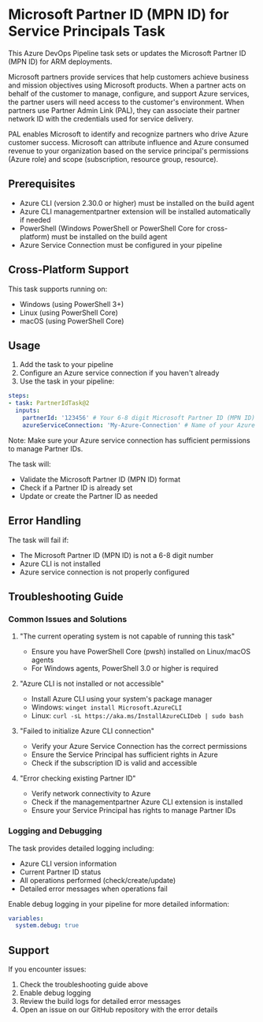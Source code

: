 # Microsoft Partner ID (MPN ID) for Service Principals Task

This Azure DevOps Pipeline task sets or updates the Microsoft Partner ID (MPN ID) for ARM deployments.

Microsoft partners provide services that help customers achieve business and mission objectives using Microsoft products. When a partner acts on behalf of the customer to manage, configure, and support Azure services, the partner users will need access to the customer's environment. When partners use Partner Admin Link (PAL), they can associate their partner network ID with the credentials used for service delivery.

PAL enables Microsoft to identify and recognize partners who drive Azure customer success. Microsoft can attribute influence and Azure consumed revenue to your organization based on the service principal's permissions (Azure role) and scope (subscription, resource group, resource).

## Prerequisites

- Azure CLI (version 2.30.0 or higher) must be installed on the build agent
- Azure CLI managementpartner extension will be installed automatically if needed
- PowerShell (Windows PowerShell or PowerShell Core for cross-platform) must be installed on the build agent
- Azure Service Connection must be configured in your pipeline

## Cross-Platform Support

This task supports running on:

- Windows (using PowerShell 3+)
- Linux (using PowerShell Core)
- macOS (using PowerShell Core)

## Usage

1. Add the task to your pipeline
2. Configure an Azure service connection if you haven't already
3. Use the task in your pipeline:

```yaml
steps:
- task: PartnerIdTask@2
  inputs:
    partnerId: '123456' # Your 6-8 digit Microsoft Partner ID (MPN ID)
    azureServiceConnection: 'My-Azure-Connection' # Name of your Azure service connection
```

Note: Make sure your Azure service connection has sufficient permissions to manage Partner IDs.

The task will:

- Validate the Microsoft Partner ID (MPN ID) format
- Check if a Partner ID is already set
- Update or create the Partner ID as needed

## Error Handling

The task will fail if:

- The Microsoft Partner ID (MPN ID) is not a 6-8 digit number
- Azure CLI is not installed
- Azure service connection is not properly configured

## Troubleshooting Guide

### Common Issues and Solutions

1. "The current operating system is not capable of running this task"
   - Ensure you have PowerShell Core (pwsh) installed on Linux/macOS agents
   - For Windows agents, PowerShell 3.0 or higher is required

2. "Azure CLI is not installed or not accessible"
   - Install Azure CLI using your system's package manager
   - Windows: `winget install Microsoft.AzureCLI`
   - Linux: `curl -sL https://aka.ms/InstallAzureCLIDeb | sudo bash`

3. "Failed to initialize Azure CLI connection"
   - Verify your Azure Service Connection has the correct permissions
   - Ensure the Service Principal has sufficient rights in Azure
   - Check if the subscription ID is valid and accessible

4. "Error checking existing Partner ID"
   - Verify network connectivity to Azure
   - Check if the managementpartner Azure CLI extension is installed
   - Ensure your Service Principal has rights to manage Partner IDs

### Logging and Debugging

The task provides detailed logging including:

- Azure CLI version information
- Current Partner ID status
- All operations performed (check/create/update)
- Detailed error messages when operations fail

Enable debug logging in your pipeline for more detailed information:

```yaml
variables:
  system.debug: true
```

## Support

If you encounter issues:

1. Check the troubleshooting guide above
2. Enable debug logging
3. Review the build logs for detailed error messages
4. Open an issue on our GitHub repository with the error details
